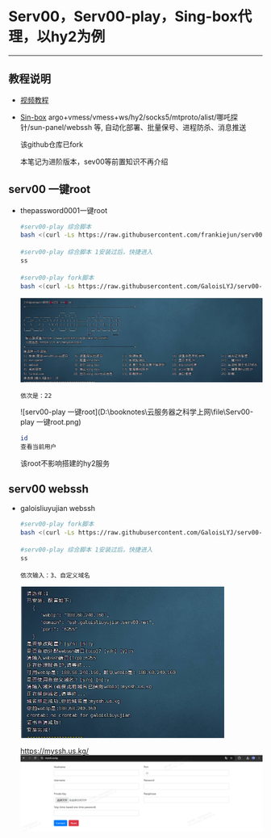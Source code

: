 # Serv00，Serv00-play，Sing-box代理，以hy2为例

---

## 教程说明

   - [视频教程](https://www.youtube.com/@frankiejun8965)

   - [Sin-box](https://github.com/frankiejun/serv00-play) argo+vmess/vmess+ws/hy2/socks5/mtproto/alist/哪吒探针/sun-panel/webssh 等, 自动化部署、批量保号、进程防杀、消息推送

     该github仓库已fork
     
     本笔记为进阶版本，sev00等前置知识不再介绍

## serv00 一键root

- thepassword0001一键root

  ```bash
  #serv00-play 综合脚本
  bash <(curl -Ls https://raw.githubusercontent.com/frankiejun/serv00-play/main/start.sh)
  
  #serv00-play 综合脚本 1安装过后，快捷进入
  ss
  
  #serv00-play fork脚本
  bash <(curl -Ls https://raw.githubusercontent.com/GaloisLYJ/serv00-play/refs/heads/main/start.sh)
  ```
  
  ![Serv00-play安装](https://raw.githubusercontent.com/GaloisLYJ/booknotes/refs/heads/master/%E4%BA%91%E6%9C%8D%E5%8A%A1%E5%99%A8%E4%B9%8B%E7%A7%91%E5%AD%A6%E4%B8%8A%E7%BD%91/file/Serv00-play%E5%AE%89%E8%A3%85.png)
  
  ```
  依次是：22
  ```
  
  ![serv00-play 一键root](D:\booknotes\云服务器之科学上网\file\Serv00-play 一键root.png)
  
  ```bash
  id
  查看当前用户
  ```
  
  该root不影响搭建的hy2服务

## serv00 webssh

- galoisliuyujian webssh

  ```bash
  #serv00-play fork脚本
  bash <(curl -Ls https://raw.githubusercontent.com/GaloisLYJ/serv00-play/refs/heads/main/start.sh)
  
  #serv00-play 综合脚本 1安装过后，快捷进入
  ss
  
  依次输入：3、自定义域名
  ```

  <img src="https://raw.githubusercontent.com/GaloisLYJ/booknotes/refs/heads/master/%E4%BA%91%E6%9C%8D%E5%8A%A1%E5%99%A8%E4%B9%8B%E7%A7%91%E5%AD%A6%E4%B8%8A%E7%BD%91/file/Serv00%20webssh.png" alt="serv00 webssh" style="zoom:60%;" />
  
  https://myssh.us.kg/
  ![myssh](https://raw.githubusercontent.com/GaloisLYJ/booknotes/refs/heads/master/%E4%BA%91%E6%9C%8D%E5%8A%A1%E5%99%A8%E4%B9%8B%E7%A7%91%E5%AD%A6%E4%B8%8A%E7%BD%91/file/myssh.png)